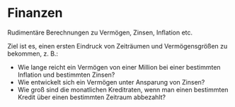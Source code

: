# Finanzen
Rudimentäre Berechnungen zu Vermögen, Zinsen, Inflation etc.

Ziel ist es, einen ersten Eindruck von Zeiträumen und Vermögensgrößen zu bekommen, z. B.:
  - Wie lange reicht ein Vermögen von einer Million bei einer bestimmten Inflation und bestimmten Zinsen?
  - Wie entwickelt sich ein Vermögen unter Ansparung von Zinsen?
  - Wie groß sind die monatlichen Kreditraten, wenn man einen bestimmten Kredit über einen bestimmten Zeitraum abbezahlt?
